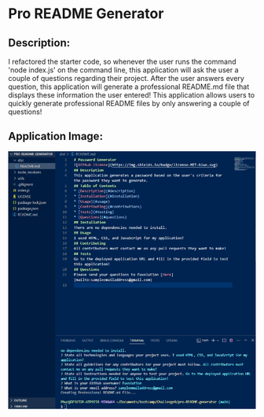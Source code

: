 # Pro README Generator

## Description:
I refactored the starter code, so whenever the user runs the command 'node index.js' on the command line, 
this application will ask the user a couple of questions regarding their project. After the user answers every 
question, this application will generate a professional README.md file that displays these information the user 
entered! This application allows users to quickly generate professional README files by only answering a couple of 
questions! 

## Application Image: 
![Professional README Generator](https://github.com/Fuvolution/pro-README-generator/blob/main/dist/professional-sample-README.png?raw=true)